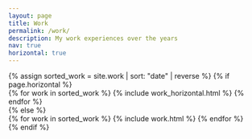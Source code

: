 ```yaml
---
layout: page
title: Work
permalink: /work/
description: My work experiences over the years
nav: true
horizontal: true
---
```

<div class="work">
  {% assign sorted_work = site.work | sort: "date" | reverse %}
  <!-- Generate cards for each project -->
  {% if page.horizontal %}
    <div class="container">
      <div class="row row-cols-1">
      {% for work in sorted_work %}
        {% include work_horizontal.html %}
      {% endfor %}
      </div>
    </div>
  {% else %}
    <div class="grid">
      {% for work in sorted_work %}
        {% include work.html %}
      {% endfor %}
    </div>
  {% endif %}
</div>

